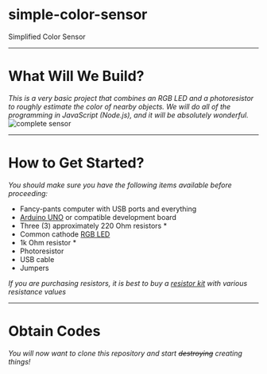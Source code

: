 simple-color-sensor
============

Simplified Color Sensor

---
# What Will We Build?
_This is a very basic project that combines an RGB LED and a
photoresistor to roughly estimate the color of nearby objects. We will do all of the programming
in JavaScript (Node.js), and it will be absolutely wonderful._
![complete sensor](http://i.imgur.com/94kYxWM.png)

---
# How to Get Started?
_You should make sure you have the following items available before proceeding:_

 * Fancy-pants computer with USB ports and everything
 * [Arduino UNO](http://amzn.to/13SRAPN) or compatible development board
 * Three (3) approximately 220 Ohm resistors *
 * Common cathode [RGB LED](http://amzn.to/Zju4HT)
 * 1k Ohm resistor *
 * Photoresistor
 * USB cable
 * Jumpers

_If you are purchasing resistors, it is best to buy a [resistor kit](http://amzn.to/11iFoBI) with various resistance values_

---
# Obtain Codes

_You will now want to clone this repository and start ~~destroying~~ creating things!_
